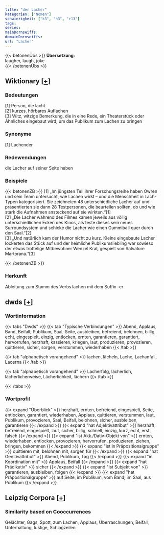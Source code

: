```yaml
---
title: "der Lacher"
kategorien: ["Nomen"]
schwierigkeit: ["k3", "h3", "r13"]
tags:
series:
mainDornseiffs:
domainDornseiffs:
url: "Lacher"
---
```


{{< betonenÜbs >}}
**Übersetzung:**  
laugher, laugh, joke  
{{< /betonenÜbs >}}

## Wiktionary [[+](https://de.wiktionary.org/wiki/Lacher)]

### Bedeutungen
[1] Person, die lacht  
[2] kurzes, hörbares Auflachen  
[3] Witz, witzige Bemerkung, die in eine Rede, ein Theaterstück oder Ähnliches eingebaut wird, um das Publikum zum Lachen zu bringen  

### Synonyme
[1] Lachender  

### Redewendungen
die Lacher auf seiner Seite haben  

### Beispiele
{{< betonenZB >}}
[1] „Im jüngsten Teil ihrer Forschungsreihe haben Owren und sein Team untersucht, wie Lachen wirkt – und die Menschheit in Lach-Typen kategorisiert. Sie zeichneten 48 unterschiedliche Lacher auf und präsentierten sie dann 28 Testpersonen, die beurteilen sollten, ob und wie stark die Aufnahmen ansteckend auf sie wirkten.“[1]  
[2] „Die Lacher während des Filmes kamen jeweils aus völlig unterschiedlichen Ecken des Kinos, als teste dieses sein neues Surroundsystem und schicke die Lacher wie einen Gummiball quer durch den Saal.“[2]  
[3] „Und natürlich kam der Humor nicht zu kurz. Kleine eingebaute Lacher lockerten das Stück auf und der heimliche Publikumsliebling war sowieso der etwas trottelige Mitbewohner Wenzel Kral, gespielt von Salvatore Martorana.“[3]  

{{< /betonenZB >}}
### Herkunft
Ableitung zum Stamm des Verbs lachen mit dem Suffix -er  



## dwds [[+](https://www.dwds.de/wb/Lacher)]

### Wortinformation
{{< tabs "Dwds" >}}
{{< tab "Typische Verbindungen" >}}
Abend, Applaus, Band, Beifall, Publikum, Saal, Seite, ausbleiben, befreiend, belohnen, billig, echt, eingespielt, einzig, entlocken, ernten, garantieren, garantiert, hervorrufen, herzhaft, kassieren, kriegen, laut, produzieren, provozieren, quittieren, sicher, sorgen, verstummen, wiederhaben
{{< /tab >}}

{{< tab "alphabetisch vorangehend" >}}
lachen, lächeln, Lache, Lachanfall, Lacerna
{{< /tab >}}

{{< tab "alphabetisch vorangehend" >}}
Lacherfolg, lächerlich, lächerlicherweise, Lächerlichkeit, lächern
{{< /tab >}}

{{< /tabs >}}

### Wortprofil
{{< expand "Überblick" >}} herzhaft, ernten, befreiend, eingespielt, Seite, entlocken, garantiert, wiederhaben, Applaus, quittieren, verstummen, laut, Publikum, provozieren, Saal, Beifall, belohnen, sicher, ausbleiben, garantieren {{< /expand >}}
{{< expand "hat Adjektivattribut" >}} herzhaft, befreiend, eingespielt, laut, sicher, billig, schnell, einzig, kurz, echt, erst, falsch {{< /expand >}}
{{< expand "ist Akk./Dativ-Objekt von" >}} ernten, wiederhaben, entlocken, provozieren, hervorrufen, produzieren, ziehen, bringen, bekommen {{< /expand >}}
{{< expand "ist in Präpositionalgruppe" >}} quittieren mit, belohnen mit, sorgen für {{< /expand >}}
{{< expand "hat Genitivattribut" >}} Abend, Publikum, Tag {{< /expand >}}
{{< expand "in Koordination mit" >}} Applaus, Beifall {{< /expand >}}
{{< expand "hat Prädikativ" >}} sicher {{< /expand >}}
{{< expand "ist Subjekt von" >}} garantieren, ausbleiben, folgen {{< /expand >}}
{{< expand "hat Präpositionalgruppe" >}} auf Seite, im Publikum, vom Band, im Saal, aus Publikum {{< /expand >}}

## Leipzig Corpora [[+](https://corpora.uni-leipzig.de/en/res?word=Lacher&corpusId=deu_newscrawl-public_2018)]


### Similarity based on Cooccurrences
Gelächter, Gags, Spott, zum Lachen, Applaus, Überraschungen, Beifall, Unterhaltung, lustige, Schlagzeilen

